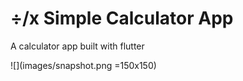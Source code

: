 # ÷/x Simple Calculator App

A calculator app built with flutter


![](images/snapshot.png =150x150)
